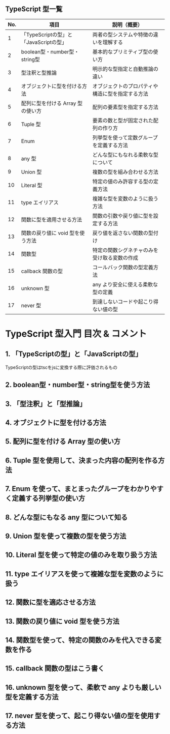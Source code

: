 ## TypeScript 型一覧

| No. | 項目                            | 説明（概要）                   |
| --- | ----------------------------- | ------------------------ |
| 1   | 「TypeScriptの型」と「JavaScriptの型」 | 両者の型システムや特徴の違いを理解する      |
| 2   | boolean型・number型・string型      | 基本的なプリミティブ型の使い方          |
| 3   | 型注釈と型推論                       | 明示的な型指定と自動推論の違い          |
| 4   | オブジェクトに型を付ける方法                | オブジェクトのプロパティや構造に型を指定する方法 |
| 5   | 配列に型を付ける Array 型の使い方          | 配列の要素型を指定する方法            |
| 6   | Tuple 型                       | 要素の数と型が固定された配列の作り方       |
| 7   | Enum                          | 列挙型を使って定数グループを定義する方法     |
| 8   | any 型                         | どんな型にもなれる柔軟な型について        |
| 9   | Union 型                       | 複数の型を組み合わせる方法            |
| 10  | Literal 型                     | 特定の値のみ許容する型の定義方法         |
| 11  | type エイリアス                    | 複雑な型を変数のように扱う方法          |
| 12  | 関数に型を適用させる方法                  | 関数の引数や戻り値に型を設定する方法       |
| 13  | 関数の戻り値に void 型を使う方法           | 戻り値を返さない関数の型付け           |
| 14  | 関数型                           | 特定の関数シグネチャのみを受け取る変数の作成   |
| 15  | callback 関数の型                 | コールバック関数の型定義方法           |
| 16  | unknown 型                     | any より安全に使える柔軟な型の定義      |
| 17  | never 型                       | 到達しないコードや起こり得ない値の型       |

# TypeScript 型入門 目次 & コメント

## 1. 「TypeScriptの型」と「JavaScriptの型」
TypeScriptの型はtscをjsに変換する際に評価されるもの

## 2. boolean型・number型・string型を使う方法


## 3. 「型注釈」と「型推論」
<!-- コメント: -->

## 4. オブジェクトに型を付ける方法
<!-- コメント: -->

## 5. 配列に型を付ける Array 型の使い方
<!-- コメント: -->

## 6. Tuple 型を使用して、決まった内容の配列を作る方法
<!-- コメント: -->

## 7. Enum を使って、まとまったグループをわかりやすく定義する列挙型の使い方
<!-- コメント: -->

## 8. どんな型にもなる any 型について知る
<!-- コメント: -->

## 9. Union 型を使って複数の型を使う方法
<!-- コメント: -->

## 10. Literal 型を使って特定の値のみを取り扱う方法
<!-- コメント: -->

## 11. type エイリアスを使って複雑な型を変数のように扱う
<!-- コメント: -->

## 12. 関数に型を適応させる方法
<!-- コメント: -->

## 13. 関数の戻り値に void 型を使う方法
<!-- コメント: -->

## 14. 関数型を使って、特定の関数のみを代入できる変数を作る
<!-- コメント: -->

## 15. callback 関数の型はこう書く
<!-- コメント: -->

## 16. unknown 型を使って、柔軟で any よりも厳しい型を定義する方法
<!-- コメント: -->

## 17. never 型を使って、起こり得ない値の型を使用する方法
<!-- コメント: -->
